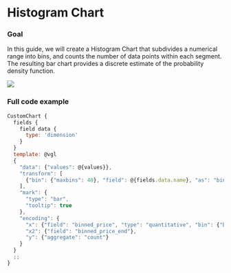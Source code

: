 # Histogram Chart

### Goal

In this guide, we will create a Histogram Chart that subdivides a numerical range into bins, and counts the number of data points within each segment. The resulting bar chart provides a discrete estimate of the probability density function.

![](https://user-images.githubusercontent.com/27631976/196044744-b4df26a0-6fe9-4095-8b56-fbfd7e94b09d.png)

### Full code example

```jsx
CustomChart {
  fields {
    field data {
      type: 'dimension'
    }
  }
  template: @vgl
  {
    "data": {"values": @{values}},
    "transform": [
      {"bin": {"maxbins": 40}, "field": @{fields.data.name}, "as": "binned_price"}
    ],
    "mark": {
      "type": "bar",
      "tooltip": true
    },
    "encoding": {
      "x": {"field": "binned_price", "type": "quantitative", "bin": {"binned": true, "step": 20}},
      "x2": {"field": "binned_price_end"},
      "y": {"aggregate": "count"}
    }
  }
  ;;
}
```
